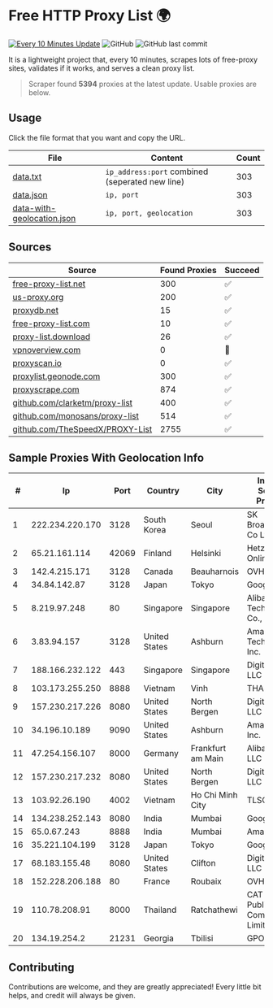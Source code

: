 
# Free HTTP Proxy List 🌍

[![Every 10 Minutes Update](https://github.com/mertguvencli/http-proxy-list/actions/workflows/main.yml/badge.svg?branch=main)](https://github.com/mertguvencli/http-proxy-list/actions/workflows/main.yml)
![GitHub](https://img.shields.io/github/license/mertguvencli/http-proxy-list)
![GitHub last commit](https://img.shields.io/github/last-commit/mertguvencli/http-proxy-list)

It is a lightweight project that, every 10 minutes, scrapes lots of free-proxy sites, validates if it works, and serves a clean proxy list.


> Scraper found **5394** proxies at the latest update. Usable proxies are below.

## Usage

Click the file format that you want and copy the URL.


|File|Content|Count|
|----|-------|-----|
|[data.txt](https://raw.githubusercontent.com/mertguvencli/http-proxy-list/main/proxy-list/data.txt)|`ip_address:port` combined (seperated new line)|303|
|[data.json](https://raw.githubusercontent.com/mertguvencli/http-proxy-list/main/proxy-list/data.json)|`ip, port`|303|
|[data-with-geolocation.json](https://raw.githubusercontent.com/mertguvencli/http-proxy-list/main/proxy-list/data-with-geolocation.json)|`ip, port, geolocation`|303|

## Sources

|Source|Found Proxies|Succeed|
|------|-------------|-------|
|[free-proxy-list.net](https://free-proxy-list.net)|300|✅|
|[us-proxy.org](https://www.us-proxy.org)|200|✅|
|[proxydb.net](http://proxydb.net)|15|✅|
|[free-proxy-list.com](https://free-proxy-list.com/?page=&port=&type%5B%5D=http&type%5B%5D=https&up_time=0&search=Search)|10|✅|
|[proxy-list.download](https://www.proxy-list.download/HTTP)|26|✅|
|[vpnoverview.com](https://vpnoverview.com/privacy/anonymous-browsing/free-proxy-servers)|0|🚫|
|[proxyscan.io](https://www.proxyscan.io)|0|✅|
|[proxylist.geonode.com](https://proxylist.geonode.com/api/proxy-list?limit=300&page=1&sort_by=lastChecked&sort_type=desc&protocols=http,https)|300|✅|
|[proxyscrape.com](https://api.proxyscrape.com/v2/?request=displayproxies&protocol=http&timeout=10000&country=all&ssl=all&anonymity=all)|874|✅|
|[github.com/clarketm/proxy-list](https://raw.githubusercontent.com/clarketm/proxy-list/master/proxy-list-raw.txt)|400|✅|
|[github.com/monosans/proxy-list](https://raw.githubusercontent.com/monosans/proxy-list/main/proxies/http.txt)|514|✅|
|[github.com/TheSpeedX/PROXY-List](https://raw.githubusercontent.com/TheSpeedX/PROXY-List/master/http.txt)|2755|✅|


## Sample Proxies With Geolocation Info

|#|Ip|Port|Country|City|Internet Service Provider|
|-|--|----|-------|----|-------------------------|
|1|222.234.220.170|3128|South Korea|Seoul|SK Broadband Co Ltd|
|2|65.21.161.114|42069|Finland|Helsinki|Hetzner Online GmbH|
|3|142.4.215.171|3128|Canada|Beauharnois|OVH SAS|
|4|34.84.142.87|3128|Japan|Tokyo|Google LLC|
|5|8.219.97.248|80|Singapore|Singapore|Alibaba (US) Technology Co., Ltd.|
|6|3.83.94.157|3128|United States|Ashburn|Amazon Technologies Inc.|
|7|188.166.232.122|443|Singapore|Singapore|DigitalOcean, LLC|
|8|103.173.255.250|8888|Vietnam|Vinh|THANGVINH|
|9|157.230.217.226|8080|United States|North Bergen|DigitalOcean, LLC|
|10|34.196.10.189|9090|United States|Ashburn|Amazon.com, Inc.|
|11|47.254.156.107|8000|Germany|Frankfurt am Main|Alibaba.com LLC|
|12|157.230.217.232|8080|United States|North Bergen|DigitalOcean, LLC|
|13|103.92.26.190|4002|Vietnam|Ho Chi Minh City|TLSOFT|
|14|134.238.252.143|8080|India|Mumbai|Google LLC|
|15|65.0.67.243|8888|India|Mumbai|Amazon.com|
|16|35.221.104.199|3128|Japan|Tokyo|Google LLC|
|17|68.183.155.48|8080|United States|Clifton|DigitalOcean, LLC|
|18|152.228.206.188|80|France|Roubaix|OVH SAS|
|19|110.78.208.91|8000|Thailand|Ratchathewi|CAT Telecom Public Company Limited|
|20|134.19.254.2|21231|Georgia|Tbilisi|GPON|



## Contributing

Contributions are welcome, and they are greatly appreciated! Every
little bit helps, and credit will always be given.

